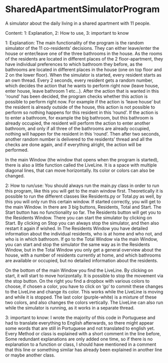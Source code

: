 # SharedApartmentSimulatorProgram
A simulator about the daily living in a shared apartment with 11 people.

Content: 1: Explanation, 2: How to use, 3: important to know


1: Explanation: The main functionality of the program is the random simulator of the 11 co-residents’ decisions. They can either leave/enter the house or enter/leave one of the three bathrooms in the house. As the rooms of the residents are located in different places of the 2 floor-apartment, they have individual preferences to which bathroom they before, as the bathrooms are located in different places in the house (one on top floor and 2 on the lower floor). When the simulator is started, every resident starts as an own thread. Every 2 seconds, every resident gets a random number, which decides the action that he wants to perform right now (leave house, enter house, leave bathroom 1 etc...). After the action that is wanted in this 'round' has been decided, the program checks whether this action is possible to perform right now. For example if the action is ‘leave house’ but the resident is already outside of the house, this action is not possible to perform so nothing happens for this resident in this ‘round’. If the action is to enter a bathroom, for example the big bathroom, but this bathroom is already occupied, the resident will perform the action to enter another bathroom, and only if all three of the bathrooms are already occupied, nothing will happen for the resident in this ‘round’. 
Then after two seconds, another random number is delivered to the residents’ thread and all the checks are done again, and if everything alright, the action will be performed.

In the main Window (the window that opens when the program is started), there is also a little function called the LiveLine. It is a space with multiple diagonal lines, that can move horizontally. Its color or colors can also be changed. 

2: How to run/use: You should always run the main.py class in order to run this program, like this you will get to the main window first. Theoretically it is possible to run the different classes like Residents.py or Total.py as well, by this you will only run this certain window. 
If started correctly, you will get to the main Window. In there are 3 big buttons, Residents, Total and Start. The Start button has no functionality so far. The Residents button will get you to the Residents Window. There you can start the simulator by clicking on Start. By clicking on Stop you can always stop the simulator, and then also restart it again if wished. In The Residents Window you have detailed information about the individual residents, who is at home and who not, and who is in which bathroom. If go to the Total Window via the main Window, you can start and stop the simulator the same way as in the Residents Window, but in the Total Window you only get a general overview about the house, with a number of residents currently at home, and which bathrooms are available or occupied, but no detailed information about the residents. 

On the bottom of the main Window you find the LiveLine. By clicking on start, it will start to move horizontally. It is possible to stop the movement via the stop button. On the right you find a dropbox with various colors to choose, if chosen a color, you have to click on ‘go’ to commit these changes to the LiveLine and change its color. This works while the LiveLine is moving and while it is stopped. The last color (purple-white) is a mixture of these two colors, and also changes the colors vertically. The LiveLine can also run while the simulator is running, as it works in a separate thread. 

3: important to know:
I wrote the majority of this code in Portuguese and had to translate everything to English afterwards, so there might appear some words that are still in Portuguese and not translated to english yet. 
Every Method or class is explained with a short comment in the line before, Some redundant explanations are only added one time, so if there is no explanation to a function or class, I should have mentioned in a comment that this line or something similar has already been explained in another line or maybe another class. 
